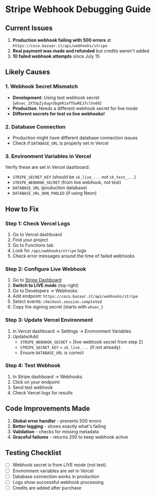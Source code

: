 # Stripe Webhook Debugging Guide

## Current Issues

1. **Production webhook failing with 500 errors** at `https://coco.bazaar.it/api/webhooks/stripe`
2. **Real payment was made and refunded** but credits weren't added
3. **10 failed webhook attempts** since July 15

## Likely Causes

### 1. Webhook Secret Mismatch
- **Development**: Using test webhook secret (`whsec_2XTUpZjdugrUbgkR1afTGoREJ7clVn0X`)
- **Production**: Needs a different webhook secret for live mode
- **Different secrets for test vs live webhooks!**

### 2. Database Connection
- Production might have different database connection issues
- Check if `DATABASE_URL` is properly set in Vercel

### 3. Environment Variables in Vercel
Verify these are set in Vercel dashboard:
- `STRIPE_SECRET_KEY` (should be `sk_live_...` not `sk_test_...`)
- `STRIPE_WEBHOOK_SECRET` (from live webhook, not test)
- `DATABASE_URL` (production database)
- `DATABASE_URL_NON_POOLED` (if using Neon)

## How to Fix

### Step 1: Check Vercel Logs
1. Go to Vercel dashboard
2. Find your project
3. Go to Functions tab
4. Look for `/api/webhooks/stripe` logs
5. Check error messages around the time of failed webhooks

### Step 2: Configure Live Webhook
1. Go to [Stripe Dashboard](https://dashboard.stripe.com)
2. **Switch to LIVE mode** (top right)
3. Go to Developers → Webhooks
4. Add endpoint: `https://coco.bazaar.it/api/webhooks/stripe`
5. Select events: `checkout.session.completed`
6. Copy the signing secret (starts with `whsec_`)

### Step 3: Update Vercel Environment
1. In Vercel dashboard → Settings → Environment Variables
2. Update/Add:
   - `STRIPE_WEBHOOK_SECRET` = [live webhook secret from step 2]
   - `STRIPE_SECRET_KEY` = `sk_live_...` (if not already)
   - Ensure `DATABASE_URL` is correct

### Step 4: Test Webhook
1. In Stripe dashboard → Webhooks
2. Click on your endpoint
3. Send test webhook
4. Check Vercel logs for results

## Code Improvements Made

1. **Global error handler** - prevents 500 errors
2. **Better logging** - shows exactly what's failing
3. **Validation** - checks for missing metadata
4. **Graceful failures** - returns 200 to keep webhook active

## Testing Checklist

- [ ] Webhook secret is from LIVE mode (not test)
- [ ] Environment variables are set in Vercel
- [ ] Database connection works in production
- [ ] Logs show successful webhook processing
- [ ] Credits are added after purchase